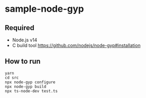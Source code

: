 # sample-node-gyp

## Required

- Node.js v14
- C build tool https://github.com/nodejs/node-gyp#installation

## How to run

```
yarn
cd src
npx node-gyp configure
npx node-gyp build
npx ts-node-dev test.ts
```
